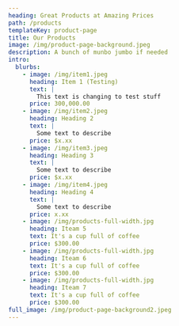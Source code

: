 ```yaml
---
heading: Great Products at Amazing Prices
path: /products
templateKey: product-page
title: Our Products
image: /img/product-page-background.jpeg
description: A bunch of munbo jumbo if needed
intro:
  blurbs:
    - image: /img/item1.jpeg
      heading: Item 1 (Testing)
      text: |
        This text is changing to test stuff
      price: 300,000.00
    - image: /img/item2.jpeg
      heading: Heading 2
      text: |
        Some text to describe
      price: $x.xx
    - image: /img/item3.jpeg
      heading: Heading 3
      text: |
        Some text to describe
      price: $x.xx
    - image: /img/item4.jpeg
      heading: Heading 4
      text: |
        Some text to describe
      price: x.xx
    - image: /img/products-full-width.jpg
      heading: Iteam 5
      text: It's a cup full of coffee
      price: $300.00
    - image: /img/products-full-width.jpg
      heading: Iteam 6
      text: It's a cup full of coffee
      price: $300.00
    - image: /img/products-full-width.jpg
      heading: Iteam 7
      text: It's a cup full of coffee
      price: $300.00
full_image: /img/product-page-background2.jpeg
---
```

